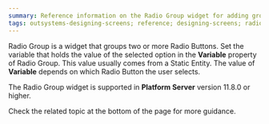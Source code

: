 ```yaml
---
summary: Reference information on the Radio Group widget for adding groups of two or more Radio Buttons
tags: outsystems-designing-screens; reference; designing-screens; radio-group-widget
---
```


Radio Group is a widget that groups two or more Radio Buttons. Set the variable that holds the value of the selected option in the **Variable** property of Radio Group. This value usually comes from a Static Entity. The value of **Variable** depends on which Radio Button the user selects.

<div class="info" markdown="1">

The Radio Group widget is supported in **Platform Server** version 11.8.0 or higher.

</div>

Check the related topic at the bottom of the page for more guidance.
